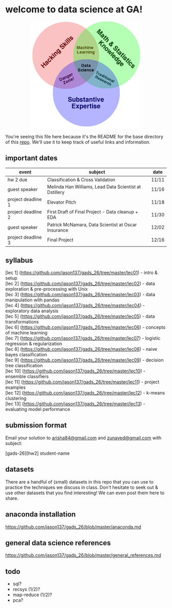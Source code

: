# welcome to data science at GA!

<p align="center">
<a href="http://drewconway.com/zia/2013/3/26/the-data-science-venn-diagram">
<img src="images/drew.png">
</a>

You're seeing this file here because it's the README for the base directory of this
[repo](http://readwrite.com/2013/09/30/understanding-github-a-journey-for-beginners-part-1).
We'll use it to keep track of useful links and information.

## important dates

event | subject | date  
--- | --- | ---  
hw 2 due | Classification & Cross Validation | 11/11 
guest speaker | Melinda Han Williams, Lead Data Scientist at Dstillery | 11/16
project deadline 1 | Elevator Pitch | 11/18 
project deadline 2 | First Draft of Final Project - Data cleanup + EDA | 11/30 
guest speaker | Patrick McNamara, Data Scientist at Oscar Insurance | 12/02
project deadline 3 | Final Project | 12/16 

## syllabus  
[lec 1]
(https://github.com/jason137/gads_26/tree/master/lec01) - intro & setup  
[lec 2]
(https://github.com/jason137/gads_26/tree/master/lec02) - data exploration & pre-processing with Unix  
[lec 3]
(https://github.com/jason137/gads_26/tree/master/lec03) - data manipulation with pandas  
[lec 4]
(https://github.com/jason137/gads_26/tree/master/lec04) - exploratory data analysis  
[lec 5]
(https://github.com/jason137/gads_26/tree/master/lec05) - data transformations  
[lec 6]
(https://github.com/jason137/gads_26/tree/master/lec06) - concepts of machine learning  
[lec 7]
(https://github.com/jason137/gads_26/tree/master/lec07) - logistic regression & regularization  
[lec 8]
(https://github.com/jason137/gads_26/tree/master/lec08) - naive bayes classification  
[lec 9]
(https://github.com/jason137/gads_26/tree/master/lec09) - decision tree classification  
[lec 10]
(https://github.com/jason137/gads_26/tree/master/lec10) - ensemble classifiers  
[lec 11]
(https://github.com/jason137/gads_26/tree/master/lec11) - project examples  
[lec 12]
(https://github.com/jason137/gads_26/tree/master/lec12) - k-means clustering  
[lec 13]
(https://github.com/jason137/gads_26/tree/master/lec13) - evaluating model performance

## submission format 

Email your solution to arisha84@gmail.com and zunayed@gmail.com with subject:

[gads-26][hw2] student-name


## datasets  
There are a handful of (small) datasets in this repo that you can use to
practice the techniques we discuss in class. Don't hesitate to seek out & use
other datasets that you find interesting! We can even post them here to share.

## anaconda installation  
https://github.com/jason137/gads_26/blob/master/anaconda.md

## general data science references  
https://github.com/jason137/gads_26/blob/master/general_references.md

## todo
- sql?
- recsys (1/2)?
- map-reduce (1/2)?
- pca?

